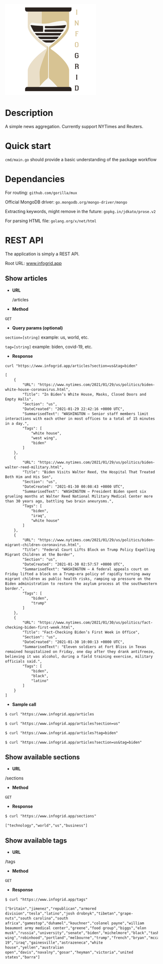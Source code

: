 <img src="./media/infogrid_logo.png" width="300" height="300">

# Description
A simple news aggregation. Currently support NYTimes and Reuters.

# Quick start
```cmd/main.go``` should provide a basic understanding of the package workflow

# Dependancies
For routing: ```github.com/gorilla/mux```

Official MongoDB driver: ```go.mongodb.org/mongo-driver/mongo```

Extracting keywords, might remove in the future: ```gopkg.in/jdkato/prose.v2```

For parsing HTML file: ```golang.org/x/net/html```

# REST API
The application is simply a REST API.

Root URL: www.infogrid.app

## Show articles
* **URL**

    /articles

* **Method**

`GET`

* **Query params (optional)**

`section=[string]` example: us, world, etc.

`tag=[string]` example: biden, covid-19, etc.

* **Response**

`curl "https://www.infogrid.app/articles?section=us&tag=biden"`

```
[
    {
        "URL": "https://www.nytimes.com/2021/01/29/us/politics/biden-white-house-coronavirus.html",
        "Title": "In Biden’s White House, Masks, Closed Doors and Empty Halls",
        "Section": "us",
        "DateCreated": "2021-01-29 22:42:16 +0000 UTC",
        "SummarisedText": "WASHINGTON — Senior staff members limit interactions with each other in most offices to a total of 15 minutes in a day.",
        "Tags": [
            "white house",
            "west wing",
            "biden"
        ]
    },
    {
        "URL": "https://www.nytimes.com/2021/01/29/us/politics/biden-walter-reed-military.html",
        "Title": "Biden Visits Walter Reed, the Hospital That Treated Both Him and His Son",
        "Section": "us",
        "DateCreated": "2021-01-30 00:08:43 +0000 UTC",
        "SummarisedText": "WASHINGTON — President Biden spent six grueling months at Walter Reed National Military Medical Center more than 30 years ago, battling two brain aneurysms.",
        "Tags": [
            "biden",
            "iraq",
            "white house"
        ]
    },
    {
        "URL": "https://www.nytimes.com/2021/01/29/us/politics/biden-migrant-children-coronavirus.html",
        "Title": "Federal Court Lifts Block on Trump Policy Expelling Migrant Children at the Border",
        "Section": "us",
        "DateCreated": "2021-01-30 02:57:57 +0000 UTC",
        "SummarisedText": "WASHINGTON — A federal appeals court on Friday lifted a block on a Trump-era policy of rapidly turning away migrant children as public health risks, ramping up pressure on the Biden administration to restore the asylum process at the southwestern border.",
        "Tags": [
            "biden",
            "trump"
        ]
    },
    {
        "URL": "https://www.nytimes.com/2021/01/30/us/politics/fact-checking-biden-first-week.html",
        "Title": "Fact-Checking Biden’s First Week in Office",
        "Section": "us",
        "DateCreated": "2021-01-30 10:00:13 +0000 UTC",
        "SummarisedText": "Eleven soldiers at Fort Bliss in Texas remained hospitalized on Friday, one day after they drank antifreeze, believing it was alcohol, during a field training exercise, military officials said.",
        "Tags": [
            "biden",
            "black",
            "latino"
        ]
    }
]
```

* **Sample call**

`$ curl "https://www.infogrid.app/articles`

`$ curl "https://www.infogrid.app/articles?section=us"`

`$ curl "https://www.infogrid.app/articles?tag=biden"`

`$ curl "https://www.infogrid.app/articles?section=us&tag=biden"`

## Show available sections

* **URL**

/sections

* **Method**

`GET`

* **Response**

`$ curl "https://www.infogrid.app/sections"`

`["technology","world","us","business"]`

## Show available tags

* **URL**

/tags

* **Method**

`GET`

* **Response**

`$ curl "https://www.infogrid.app/tags"`

```
["britain","jimenez","republican","armored division","tesla","latino","josh drobnyk","tibetan","grape-nuts","south carolina","south africa","gamestop","duhamel","kouchner","colonel payne","william beaumont army medical center","greene","food group","biggs","elon musk","russia","university","senate","biden","michelmore","black","tashi","british","parker","putin","musk","west wing","robinhood","portland","melbourne","trump","french","bryan","mccarthy","chinese","covid-19","iraq","gainesville","astrazeneca","white house","yellen","australian open","davis","navalny","gosar","heyman","victoria","united states","barra"]
```


